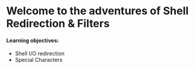 <h1>Welcome to the adventures of Shell Redirection & Filters</h1>
<h4>Learning objectives:</h4>
<ul>
<li>Shell I/O redirection</li>
<li>Special Characters</li>
</ul>
